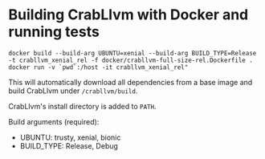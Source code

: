 # Building CrabLlvm with Docker and running tests

```shell
docker build --build-arg UBUNTU=xenial --build-arg BUILD_TYPE=Release -t crabllvm_xenial_rel -f docker/crabllvm-full-size-rel.Dockerfile .
docker run -v `pwd`:/host -it crabllvm_xenial_rel"
```

This will automatically download all dependencies from a base image
and build CrabLlvm under `/crabllvm/build`.

CrabLlvm's install directory is added to `PATH`.

Build arguments (required):
- UBUNTU: trusty, xenial, bionic
- BUILD_TYPE: Release, Debug


